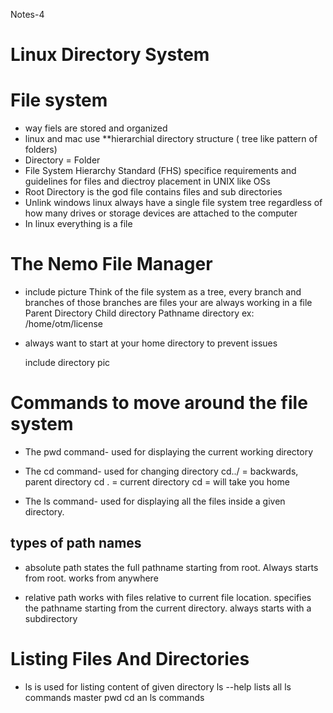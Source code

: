 Notes-4
# Linux Directory System
# File system
* way fiels are stored and organized
* linux and mac use **hierarchial directory structure ( tree like pattern of folders) 
* Directory = Folder 
* File System Hierarchy Standard (FHS) specifice requirements and guidelines for files and diectroy placement in UNIX like OSs
* Root Directory is the god file contains files and sub directories 
* Unlink windows  linux always have a single file system tree regardless of how many drives or storage devices are attached to the computer 
* In linux everything is a file 
# The Nemo File Manager
* include picture
Think of the file system as a tree, every branch and branches of those branches are files 
your are always working in a file 
Parent Directory
    Child directory 
    Pathname directory ex: /home/otm/license
* always want to start at your home directory to prevent issues 
  
  include directory pic 

# Commands to move around the file system 
* The pwd command- used for displaying the current working directory 
* The cd command- used for changing directory 
  cd../ = backwards, parent directory 
  cd . = current directory 
  cd = will take you home 

* The ls command- used for displaying all the files inside a given directory.
  
## types of path names 
* absolute path states the full pathname starting from root. Always starts from root. works from anywhere 
  
* relative path works with files relative to current file location. specifies the pathname starting from the current directory. always starts with a subdirectory 

# Listing Files And Directories 
* ls is used for listing content of given directory 
  ls --help lists all ls commands 
  master pwd cd an ls commands 
